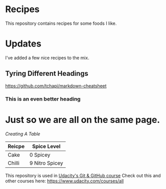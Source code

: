 # Recipes
This repository contains recipes for some foods I like.

# Updates
I've added a few nice recipes to the mix. 

## Tyring Different Headings ##
https://github.com/tchapi/markdown-cheatsheet

### This is an even better heading ###

Just so we are all on the same page.
=======

_Creating A Table_

Reicpe        | Spice Level
------------- | -------------
Cake          | 0 Spicey
Chilli        | 9 Nitro Spicey



This repository is used in [Udacity's Git & GitHub course](https://www.udacity.com/course/how-to-use-git-and-github--ud775)
Check out this and other courses here: https://www.udacity.com/courses/all

